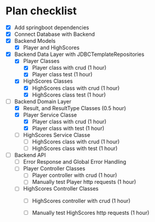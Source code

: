 # Plan checklist
* [x] Add springboot dependencies
* [x] Connect Database with Backend
* [x] Backend Models
    * [x] Player and HighScores
* [x] Backend Data Layer with JDBCTemplateRepositories
    * [x] Player Classes
        * [x] Player class with crud (1 hour)
        * [x] Player class test (1 hour)
    * [x] HighScores Classes
        * [x] HighScores class with crud (1 hour)
        * [x] HighScores class test (1 hour)
* [ ] Backend Domain Layer
    * [x] Result, and ResultType Classes (0.5 hour)
    * [x] Player Service Classe
        * [x] Player class with crud (1 hour)
        * [x] Player class with test (1 hour)
    * [ ] HighScores Service Classe
        * [ ] HighScores class with crud (1 hour)
        * [ ] HighScores class with test (1 hour)
* [ ] Backend API 
    * [ ] Error Response and Global Error Handling
    * [ ] Player Controller Classes
        * [ ] Player controller with crud (1 hour)
        * [ ] Manually test Player http requests (1 hour)
    * [ ] HighScores Controller Classes
        * [ ] HighScores controller with crud (1 hour)
        * [ ] Manually test HighScores http requests (1 hour)
    